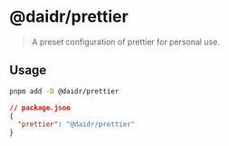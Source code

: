 # @daidr/prettier

> A preset configuration of prettier for personal use.

## Usage

```bash
pnpm add -D @daidr/prettier
```

```json
// package.json
{
  "prettier": "@daidr/prettier"
}
```
